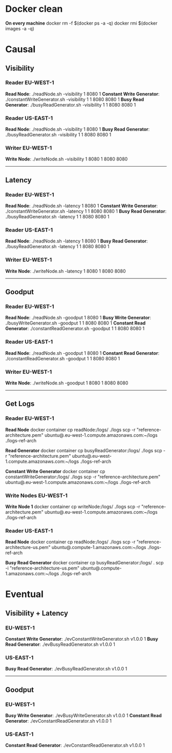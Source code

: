 # Docker clean
**On every machine**
docker rm -f $(docker ps -a -q)
docker rmi $(docker images -a -q)

# Causal
## Visibility

### Reader EU-WEST-1
**Read Node**: ./readNode.sh <image-tag>-visibility 1 8080 1
**Constant Write Generator**: ./constantWriteGenerator.sh <image-tag>-visibility 1 1 8080 <read-eu-ip> 8080 <write-ip> 1 <delay> <totalWrites> <keys>
**Busy Read Generator**: ./busyReadGenerator.sh <image-tag>-visibility 1 1 8080 <read-eu-ip> 8080 <write-ip> 1 <totalWrites> <keysPerRead> <keys>

### Reader US-EAST-1
**Read Node**: ./readNode.sh <image-tag>-visibility 1 8080 1
**Busy Read Generator**: ./busyReadGenerator.sh <image-tag>-visibility 1 1 8080 <read-us-ip> 8080 <write-ip> 1 <totalWrites> <keysPerRead> <keys>

### Writer EU-WEST-1
**Write Node**: ./writeNode.sh <image-tag>-visibility 1 8080 1 8080 <read-eu-ip> 8080 <read-us-ip>

---
## Latency

### Reader EU-WEST-1
**Read Node**: ./readNode.sh <image-tag>-latency 1 8080 1
**Constant Write Generator**: ./constantWriteGenerator.sh <image-tag>-latency 1 1 8080 <read-eu-ip> 8080 <write-ip> 1 <delay> <totalWrites> <keys>
**Busy Read Generator**: ./busyReadGenerator.sh <image-tag>-latency 1 1 8080 <read-eu-ip> 8080 <write-ip> 1 <totalWrites> <keysPerRead> <keys>

### Reader US-EAST-1
**Read Node**: ./readNode.sh <image-tag>-latency 1 8080 1
**Busy Read Generator**: ./busyReadGenerator.sh <image-tag>-latency 1 1 8080 <read-us-ip> 8080 <write-ip> 1 <totalWrites> <keysPerRead> <keys>

### Writer EU-WEST-1
**Write Node**: ./writeNode.sh <image-tag>-latency 1 8080 1 8080 <read-eu-ip> 8080 <read-us-ip>

---
## Goodput

### Reader EU-WEST-1
**Read Node**: ./readNode.sh <image-tag>-goodput 1 8080 1
**Busy Write Generator**: ./busyWriteGenerator.sh <image-tag>-goodput 1 1 8080 <read-eu-ip> 8080 <write-ip> 1 <keys>
**Constant Read Generator**: ./constantReadGenerator.sh <image-tag>-goodput 1 1 8080 <read-eu-ip> 8080 <write-ip> 1 <delay> <totalWrites> <keysPerRead> <keys>

### Reader US-EAST-1
**Read Node**: ./readNode.sh <image-tag>-goodput 1 8080 1
**Constant Read Generator**: ./constantReadGenerator.sh <image-tag>-goodput 1 1 8080 <read-us-ip> 8080 <write-ip> 1 <delay> <totalWrites> <keysPerRead> <keys>

### Writer EU-WEST-1
**Write Node**: ./writeNode.sh <image-tag>-goodput 1 8080 1 8080 <read-eu-ip> 8080 <read-us-ip>

---
## Get Logs
### Reader EU-WEST-1
**Read Node**
docker container cp readNode:/logs/ ./logs
scp -r "reference-architecture.pem" ubuntu@<DNS>.eu-west-1.compute.amazonaws.com:~/logs ./logs-ref-arch

**Read Generator**
docker container cp busyReadGenerator:/logs/ ./logs
scp -r "reference-architecture.pem" ubuntu@<DNS>.eu-west-1.compute.amazonaws.com:~/logs ./logs-ref-arch

**Constant Write Generator**
docker container cp constantWriteGenerator:/logs/ ./logs
scp -r "reference-architecture.pem" ubuntu@<DNS>.eu-west-1.compute.amazonaws.com:~/logs ./logs-ref-arch

### Write Nodes EU-WEST-1
**Write Node 1**
docker container cp writeNode:/logs/ ./logs
scp -r "reference-architecture.pem" ubuntu@<DNS>.eu-west-1.compute.amazonaws.com:~/logs ./logs-ref-arch

### Reader US-EAST-1
**Read Node**
docker container cp readNode:/logs/ ./logs
scp -r "reference-architecture-us.pem" ubuntu@<DNS>.compute-1.amazonaws.com:~/logs ./logs-ref-arch

**Busy Read Generator**
docker container cp busyReadGenerator:/logs/ .
scp -i "reference-architecture-us.pem" ubuntu@<DNS>.compute-1.amazonaws.com:~/logs ./logs-ref-arch

# Eventual

## Visibility + Latency

### EU-WEST-1
**Constant Write Generator**: ./evConstantWriteGenerator.sh v1.0.0 1 <delay> <totalWrites> <keys>
**Busy Read Generator**: ./evBusyReadGenerator.sh v1.0.0 1 <totalWrites> <keys>

### US-EAST-1
**Busy Read Generator**: ./evBusyReadGenerator.sh v1.0.0 1 <totalWrites> <keys>

---
## Goodput

### EU-WEST-1
**Busy Write Generator**: ./evBusyWriteGenerator.sh v1.0.0 1 <keys>
**Constant Read Generator**: ./evConstantReadGenerator.sh v1.0.0 1 <delay> <totalWrites> <keys>

### US-EAST-1
**Constant Read Generator**: ./evConstantReadGenerator.sh v1.0.0 1 <delay> <totalWrites> <keys>
